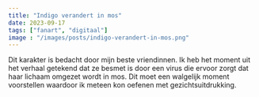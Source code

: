 ```yaml
---
title: "Indigo verandert in mos"
date: 2023-09-17
tags: ["fanart", "digitaal"]
image : "/images/posts/indigo-verandert-in-mos.png"
---
```


Dit karakter is bedacht door mijn beste vriendinnen. Ik heb het moment uit het verhaal getekend dat ze besmet is door een virus die ervoor zorgt dat haar lichaam omgezet wordt in mos. Dit moet een walgelijk moment voorstellen waardoor ik meteen kon oefenen met gezichtsuitdrukking.